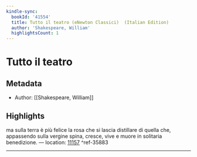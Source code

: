 ```yaml
---
kindle-sync:
  bookId: '41554'
  title: Tutto il teatro (eNewton Classici)  (Italian Edition)
  author: 'Shakespeare, William'
  highlightsCount: 1
---
```

# Tutto il teatro
## Metadata
* Author: [[Shakespeare, William]]

## Highlights
ma sulla terra è più felice la rosa che si lascia distillare di quella che, appassendo sulla vergine spina, cresce, vive e muore in solitaria benedizione. — location: [11157]() ^ref-35883

---
